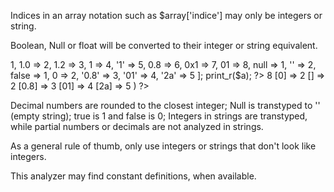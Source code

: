 Indices in an array notation such as $array['indice'] may only be integers or string.

Boolean, Null or float will be converted to their integer or string equivalent.

<?php
    $a = [true => 1,
          1.0  => 2,
          1.2  => 3,
          1    => 4,
          '1'  => 5,
          0.8  => 6,
          0x1  => 7,
          01   => 8,
          
          null  => 1,
          ''    => 2,
          
          false => 1,
          0     => 2,

          '0.8' => 3,
          '01'  => 4,
          '2a'  => 5
          ];
          
    print_r($a);
?>

<?literal
Array
(
    [1] => 8
    [0] => 2
    [] => 2
    [0.8] => 3
    [01] => 4
    [2a] => 5
)
?>

Decimal numbers are rounded to the closest integer; Null is transtyped to '' (empty string); true is 1 and false is 0; Integers in strings are transtyped, while partial numbers or decimals are not analyzed in strings. 

As a general rule of thumb, only use integers or strings that don\'t look like integers. 

This analyzer may find constant definitions, when available.

